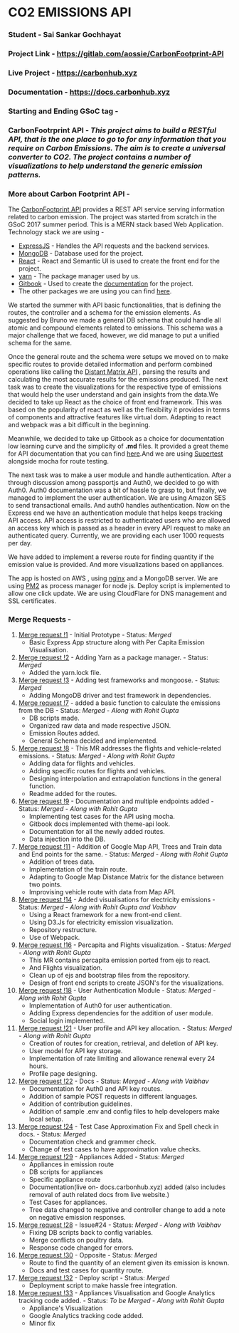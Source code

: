 # CO2 EMISSIONS API
### Student - Sai Sankar Gochhayat
### Project Link - https://gitlab.com/aossie/CarbonFootprint-API
### Live Project - https://carbonhub.xyz
### Documentation - https://docs.carbonhub.xyz
### Starting and Ending GSoC tag - 
### CarbonFootrprint API - *This project aims to build a RESTful API, that is the one place to go to for any information that you require on Carbon Emissions. The aim is to create a universal converter to CO2. The project contains a number of visualizations to help understand the generic emission patterns.*
### More about Carbon Footprint API -
 The [CarbonFootprint API](https://carbonhub.xyz) provides a REST API service serving information related to carbon emission. The project was started from scratch in the GSoC 2017 summer period. This is a MERN stack based Web Application. 
 Technology stack we are using - 

 * [ExpressJS](https://expressjs.com/) - Handles the API requests and the backend services.
 * [MongoDB](https://www.mongodb.com/) - Database used for the project.
 * [React](https://facebook.github.io/react/) - React and Semantic UI is used to create the front end for the project.
 * [yarn](https://yarnpkg.com/en/) - The package manager used by us.
 * [Gitbook](https://www.gitbook.com/) - Used to create the [documentation](docs.carbonhub.xyz) for the project.
 * The other packages we are using you can find [here](https://gitlab.com/aossie/CarbonFootprint-API/blob/master/package.json).
 
 We started the summer with API basic functionalities, that is defining the routes, the controller and a schema for the emission elements. As suggested by Bruno we made a general DB schema that could handle all atomic and compound elements related to emissions. This schema was a major challenge that we faced, however, we did manage to put a unified schema for the same. 
 
 Once the general route and the schema were setups we moved on to make specific routes to provide detailed information and perform combined operations like calling the [Distant Matrix API](https://developers.google.com/maps/documentation/distance-matrix/intro) , parsing the results and calculating the most accurate results for the emissions produced. The next task was to create the visualizations for the respective type of emissions that would help the user understand and gain insights from the data.We decided to take up React as the choice of front end framework. This was based on the popularity of react as well as the flexibility it provides in terms of components and attractive features like virtual dom. Adapting to react and webpack was a bit difficult in the beginning. 

 Meanwhile, we decided to take up Gitbook as a choice for documentation low learning curve and the simplicity of **.md** files. It provided a great theme for API documentation that you can find [here](https://github.com/GitbookIO/theme-api).And we are using [Supertest](https://www.npmjs.com/package/supertest) alongside mocha for route testing.

 The next task was to make a user module and handle authentication. After a through discussion among passportjs and Auth0, we decided to go with Auth0. Auth0 documentation was a bit of hassle to grasp to, but finally, we managed to implement the user authentication. We are using Amazon SES to send transactional emails. And auth0 handles authentication. Now on the Express end we have an authentication module that helps keeps tracking API access. API access is restricted to authenticated users who are allowed an access key which is passed as a header in every API request to make an authenticated query. Currently, we are providing each user 1000 requests per day. 
 
 We have added to implement a reverse route for finding quantity if the emission value is provided. And more visualizations based on appliances.

 The app is hosted on AWS , using [nginx](https://www.nginx.com/resources/wiki/) and a MongoDB server. We are using [PM2](http://pm2.keymetrics.io/) as process manager for node js. Deploy script is implemented to allow one click update. We are using CloudFlare for DNS management and SSL certificates.

### Merge Requests - 
1. [ Merge request !1](https://gitlab.com/aossie/CarbonFootprint-API/merge_requests/1) - Initial Prototype - Status: *Merged*
    * Basic Express App structure along with Per Capita Emission Visualisation.
2. [ Merge request !2](https://gitlab.com/aossie/CarbonFootprint-API/merge_requests/2) - Adding Yarn as a package manager. - Status: *Merged* 
    * Added the yarn.lock file.
3. [ Merge request !3](https://gitlab.com/aossie/CarbonFootprint-API/merge_requests/3) - Adding test frameworks and mongoose. - Status: *Merged* 
    * Adding MongoDB driver and test framework in dependencies.
4. [ Merge request !7](https://gitlab.com/aossie/CarbonFootprint-API/merge_requests/7) - added a basic function to calculate the emissions from the DB - Status: *Merged* - *Along with Rohit Gupta*
    * DB scripts made.
    * Organized raw data and made respective JSON.
    * Emission Routes added.
    * General Schema decided and implemented.
5. [ Merge request !8](https://gitlab.com/aossie/CarbonFootprint-API/merge_requests/8) - This MR addresses the flights and vehicle-related emissions. - Status: *Merged* - *Along with Rohit Gupta*
    * Adding data for flights and vehicles.
    * Adding specific routes for flights and vehicles.
    * Designing interpolation and extrapolation functions in the general function.
    * Readme added for the routes.
6. [ Merge request !9](https://gitlab.com/aossie/CarbonFootprint-API/merge_requests/9) - Documentation and multiple endpoints added - Status: *Merged* - *Along with Rohit Gupta*
    * Implementing test cases for the API using mocha.
    * Gitbook docs implemented with theme-api look.
    * Documentation for all the newly added routes.
    * Data injection into the DB.
7. [ Merge request !11](https://gitlab.com/aossie/CarbonFootprint-API/merge_requests/11) - Addition of Google Map API, Trees and Train data and End points for the same. - Status: *Merged*   - *Along with Rohit Gupta*
    * Addition of trees data.
    * Implementation of the train route.
    * Adapting to Google Map Distance Matrix for the distance between two points.
    * Improvising vehicle route with data from Map API.
8. [ Merge request !14](https://gitlab.com/aossie/CarbonFootprint-API/merge_requests/14) - Added visualisations for electricity emissions - Status: *Merged*   - *Along with Rohit Gupta and Vaibhav*
    * Using a React framework for a new front-end client.
    * Using D3.Js for electricity emission visualization.
    * Repository restructure.
    * Use of Webpack.
9. [ Merge request !16](https://gitlab.com/aossie/CarbonFootprint-API/merge_requests/16) - Percapita and Flights visualization. - Status: *Merged*   - *Along with Rohit Gupta*
    * This MR contains percapita emission ported from ejs to react.
    * And Flights visualization.
    * Clean up of ejs and bootstrap files from the repository.
    * Design of front end scripts to create JSON's for the visualizations.
10. [ Merge request !18](https://gitlab.com/aossie/CarbonFootprint-API/merge_requests/18) - User Authentication Module - Status: *Merged*   - *Along with Rohit Gupta*
    * Implementation of Auth0 for user authentication. 
    * Adding Express dependencies for the addition of user module.
    * Social login implemented.
11. [ Merge request !21](https://gitlab.com/aossie/CarbonFootprint-API/merge_requests/21) - User profile and API key allocation. - Status: *Merged*   - *Along with Rohit Gupta*
    * Creation of routes for creation, retrieval, and deletion of API key.
    * User model for API key storage.
    * Implementation of rate limiting and allowance renewal every 24 hours.
    * Profile page designing.
12. [ Merge request !22](https://gitlab.com/aossie/CarbonFootprint-API/merge_requests/22) - Docs - Status: *Merged*   - *Along with Vaibhav*
    * Documentation for Auth0 and API key routes.
    * Addition of sample POST requests in different languages.
    * Addition of contribution guidelines.
    * Addition of sample .env and config files to help developers make local setup.
13. [ Merge request !24](https://gitlab.com/aossie/CarbonFootprint-API/merge_requests/24) - Test Case Approximation Fix and Spell check in docs. - Status: *Merged*   
    * Documentation check and grammer check.
    * Change of test cases to have approximation value checks.
14. [ Merge request !29](https://gitlab.com/aossie/CarbonFootprint-API/merge_requests/29) - Appliances Added - Status: *Merged*   
    * Appliances in emission route 
    * DB scripts for appliances
    * Specific appliance route
    * Documentation(live on- docs.carbonhub.xyz) added (also includes removal of auth related docs from live website.)
    * Test Cases for appliances.
    * Tree data changed to negative and controller change to add a note on negative emission responses.
15. [ Merge request !28](https://gitlab.com/aossie/CarbonFootprint-API/merge_requests/28) - Issue#24 - Status: *Merged*  - *Along with Vaibhav*
    * Fixing DB scripts back to config variables.
    * Merge conflicts on poultry data.
    * Response code changed for errors.
16. [ Merge request !30](https://gitlab.com/aossie/CarbonFootprint-API/merge_requests/28) - Opposite - Status: *Merged* 
    * Route to find the quantity of an element given its emission is known.
    * Docs and test cases for quantity route.
17. [ Merge request !32](https://gitlab.com/aossie/CarbonFootprint-API/merge_requests/32) - Deploy script - Status: *Merged* 
    * Deployment script to make hassle free integration.
18. [ Merge request !33](https://gitlab.com/aossie/CarbonFootprint-API/merge_requests/33) - Appliances Visualisation and Google Analytics tracking code added. - Status: *To be Merged* - *Along with Rohit Gupta*
    * Appliance's Visualization 
    * Google Analytics tracking code added.
    * Minor fix